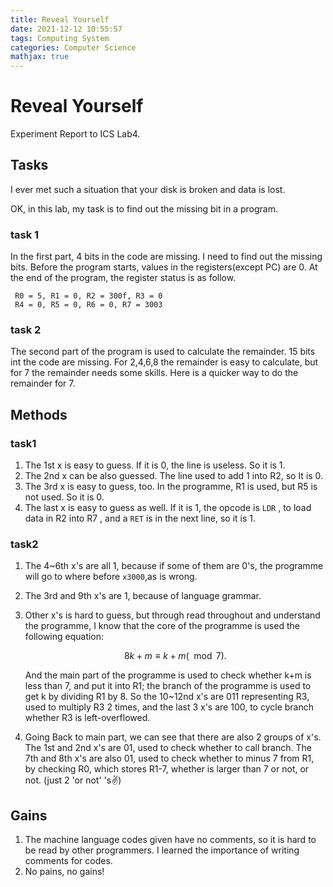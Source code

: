 ```yaml
---
title: Reveal Yourself
date: 2021-12-12 10:55:57
tags: Computing System
categories: Computer Science
mathjax: true
---
```


# Reveal  Yourself

Experiment Report to ICS Lab4.

<!--more-->

## Tasks

I ever met such a situation that your disk is broken and data is lost.

OK, in this lab, my task is to find out the missing bit in a program.

### task 1

In the first part, 4 bits in the code are missing. I need to find out the missing bits. Before the program starts, values in the registers(except PC) are 0. At the end of the program, the register status is as follow.

```
 R0 = 5, R1 = 0, R2 = 300f, R3 = 0
 R4 = 0, R5 = 0, R6 = 0, R7 = 3003
```

### task 2

The second part of the program is used to calculate the remainder. 15 bits int the code are missing. For 2,4,6,8 the remainder is easy to calculate, but for 7 the remainder needs some skills. Here is a quicker way to do the remainder for 7.

## Methods

### task1

1. The 1st x is easy to guess. If it is 0, the line is useless. So it is 1.
2. The 2nd x can be also guessed. The line used to add 1 into R2, so It is 0.
3. The 3rd x is easy to guess, too. In the programme, R1 is used, but R5 is not used. So it is 0.
4. The last x is easy to guess as well. If it is 1, the opcode is `LDR` , to load data in R2 into R7 , and a `RET` is in the next line, so it is 1.

### task2

1. The 4~6th x's are all 1, because if some of them are 0's, the programme will go to where before `x3000`,as is wrong.

2. The 3rd and 9th x's are 1, because of language grammar.

3. Other x's is hard to guess, but through read throughout and understand the programme,  I know that the core of the programme is used the following equation:

   $$
   8k+m\equiv k+m(\mod 7).
   $$

   And the main part of the programme is used to check whether k+m is less than 7, and put it into R1; the branch of the programme is used to get k by dividing R1 by 8. So the 10~12nd x's are 011 representing R3, used to multiply R3 2 times, and the last 3 x's are 100, to cycle branch whether R3 is left-overflowed.

4. Going Back to main part, we can see that there are also 2 groups of x's. The 1st and 2nd x's are 01, used to check whether to call branch. The 7th and 8th x's are also 01, used to check whether to minus 7 from R1, by checking R0, which stores R1-7, whether is larger than 7 or not, or not. (just 2 'or not' 's✌️)

## Gains

1. The machine language codes given have no comments, so it is hard to be read by other programmers. I learned the importance of writing comments for codes.
2. No pains, no gains!
